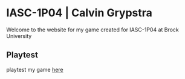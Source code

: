 # IASC-1P04 | Calvin Grypstra

Welcome to the website for my game created for IASC-1P04 at Brock University

## Playtest
playtest my game [here]()
